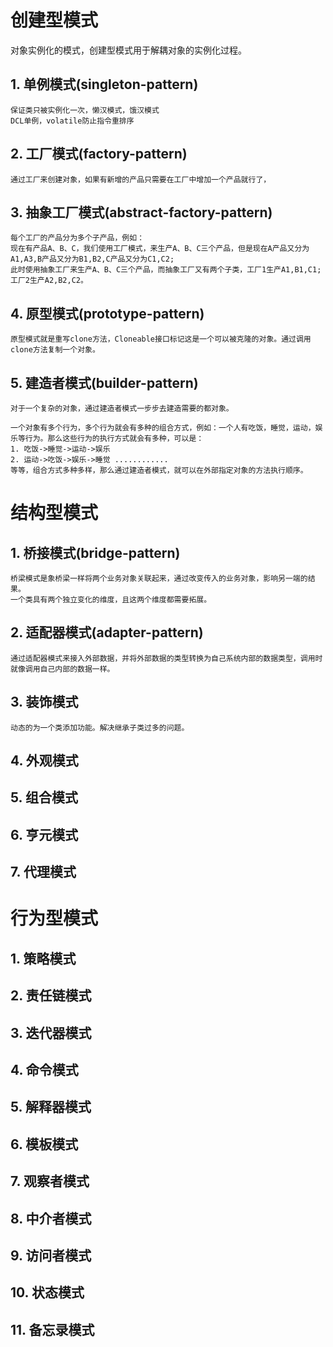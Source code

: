 # 创建型模式
对象实例化的模式，创建型模式用于解耦对象的实例化过程。
 ## 1. 单例模式(singleton-pattern)
    保证类只被实例化一次，懒汉模式，饿汉模式
    DCL单例，volatile防止指令重排序
 ## 2. 工厂模式(factory-pattern)
    通过工厂来创建对象，如果有新增的产品只需要在工厂中增加一个产品就行了，
 ## 3. 抽象工厂模式(abstract-factory-pattern)
    每个工厂的产品分为多个子产品，例如：
    现在有产品A、B、C，我们使用工厂模式，来生产A、B、C三个产品，但是现在A产品又分为A1,A3,B产品又分为B1,B2,C产品又分为C1,C2;
    此时使用抽象工厂来生产A、B、C三个产品，而抽象工厂又有两个子类，工厂1生产A1,B1,C1;工厂2生产A2,B2,C2。
 ## 4. 原型模式(prototype-pattern)
    原型模式就是重写clone方法，Cloneable接口标记这是一个可以被克隆的对象。通过调用clone方法复制一个对象。
 ## 5. 建造者模式(builder-pattern)
    对于一个复杂的对象，通过建造者模式一步步去建造需要的都对象。
    
    一个对象有多个行为，多个行为就会有多种的组合方式，例如：一个人有吃饭，睡觉，运动，娱乐等行为。那么这些行为的执行方式就会有多种，可以是：
    1. 吃饭->睡觉->运动->娱乐
    2. 运动->吃饭->娱乐->睡觉 ............
    等等，组合方式多种多样，那么通过建造者模式，就可以在外部指定对象的方法执行顺序。
# 结构型模式
 ## 1. 桥接模式(bridge-pattern)
    桥梁模式是象桥梁一样将两个业务对象关联起来，通过改变传入的业务对象，影响另一端的结果。
    一个类具有两个独立变化的维度，且这两个维度都需要拓展。
 ## 2. 适配器模式(adapter-pattern)
    通过适配器模式来接入外部数据，并将外部数据的类型转换为自己系统内部的数据类型，调用时就像调用自己内部的数据一样。
 ## 3. 装饰模式
    动态的为一个类添加功能。解决继承子类过多的问题。
 ## 4. 外观模式
 ## 5. 组合模式
 ## 6. 亨元模式
 
 ## 7. 代理模式
# 行为型模式
 ## 1. 策略模式
 ## 2. 责任链模式
 ## 3. 迭代器模式
 ## 4. 命令模式
 ## 5. 解释器模式
 ## 6. 模板模式
 ## 7. 观察者模式
 ## 8. 中介者模式
 ## 9. 访问者模式
 ## 10. 状态模式
 ## 11. 备忘录模式
    